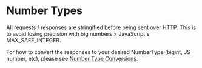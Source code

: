 # Number Types

All requests / responses are stringified before being sent over HTTP. This is to avoid losing precision with big numbers > JavaScript's MAX\_SAFE\_INTEGER.

For how to convert the responses to your desired NumberType (bigint, JS number, etc), please see [Number Type Conversions](../../bitbadges-sdk/common-snippets/numbertype-conversions.md).
